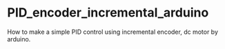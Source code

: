 # PID_encoder_incremental_arduino
How to make a simple PID control using incremental encoder, dc motor by arduino.
